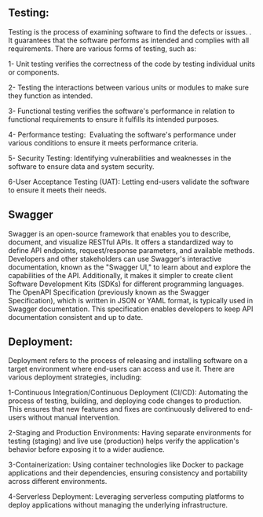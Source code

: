 
## Testing:

Testing is the process of examining software to find the defects or issues. . It guarantees that the software performs as intended and complies with all requirements. There are various forms of testing, such as:

1- Unit testing verifies the correctness of the code by testing individual units or components.

2- Testing the interactions between various units or modules to make sure they function as intended.

3- Functional testing verifies the software's performance in relation to functional requirements to ensure it fulfills its intended purposes.

4- Performance testing:  Evaluating the software's performance under various conditions to ensure it meets performance criteria.

5- Security Testing: Identifying vulnerabilities and weaknesses in the software to ensure data and system security.

6-User Acceptance Testing (UAT): Letting end-users validate the software to ensure it meets their needs.

## Swagger

Swagger is an open-source framework that enables you to describe, document, and visualize RESTful APIs. It offers a standardized way to define API endpoints, request/response parameters, and available methods. Developers and other stakeholders can use Swagger's interactive documentation, known as the "Swagger UI," to learn about and explore the capabilities of the API. Additionally, it makes it simpler to create client Software Development Kits (SDKs) for different programming languages.
The OpenAPI Specification (previously known as the Swagger Specification), which is written in JSON or YAML format, is typically used in Swagger documentation. This specification enables developers to keep API documentation consistent and up to date.


## Deployment:

Deployment refers to the process of releasing and installing software on a target environment where end-users can access and use it. There are various deployment strategies, including:

1-Continuous Integration/Continuous Deployment (CI/CD): Automating the process of testing, building, and deploying code changes to production. This ensures that new features and fixes are continuously delivered to end-users without manual intervention.

2-Staging and Production Environments: Having separate environments for testing (staging) and live use (production) helps verify the application's behavior before exposing it to a wider audience.

3-Containerization: Using container technologies like Docker to package applications and their dependencies, ensuring consistency and portability across different environments.

4-Serverless Deployment: Leveraging serverless computing platforms to deploy applications without managing the underlying infrastructure.








